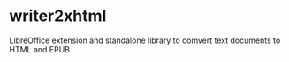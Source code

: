 # writer2xhtml
LibreOffice extension and standalone library to comvert text documents to HTML and EPUB
